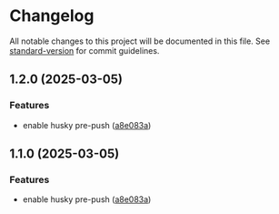 # Changelog

All notable changes to this project will be documented in this file. See [standard-version](https://github.com/conventional-changelog/standard-version) for commit guidelines.

## 1.2.0 (2025-03-05)


### Features

* enable husky pre-push ([a8e083a](https://github.com/okarachidera/FastCache/commit/a8e083a5fd5eb750f475ea886f70b5396385074c))

## 1.1.0 (2025-03-05)


### Features

* enable husky pre-push ([a8e083a](https://github.com/okarachidera/FastCache/commit/a8e083a5fd5eb750f475ea886f70b5396385074c))
